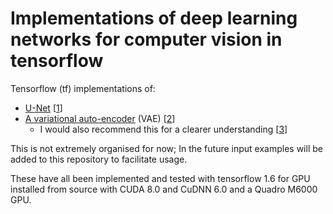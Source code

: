 # Implementations of deep learning networks for computer vision in tensorflow

Tensorflow (tf) implementations of: 

* [U-Net](https://github.com/josegcpa/tf_implementations/blob/master/u-net.py) [[1](https://arxiv.org/abs/1505.04597)] 
* [A variational auto-encoder](https://github.com/josegcpa/tf_implementations/blob/master/vae.py) (VAE) [[2](https://arxiv.org/abs/1312.6114)]
  * I would also recommend this for a clearer understanding [[3](https://arxiv.org/abs/1606.05908)]

    
This is not extremely organised for now;
In the future input examples will be added to this repository to facilitate usage.

These have all been implemented and tested with tensorflow 1.6 for GPU installed from source with CUDA 8.0 and CuDNN 6.0 and a Quadro M6000 GPU.
